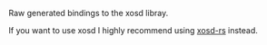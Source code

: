 Raw generated bindings to the xosd libray.

If you want to use xosd I highly recommend using [xosd-rs](https://crates.io/crates/xosd-rs) instead.
